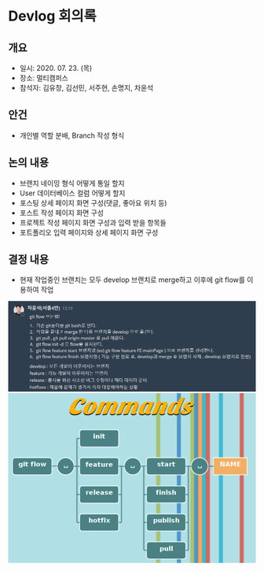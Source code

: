 # Devlog 회의록

## 개요
- 일시: 2020. 07. 23. (목)
- 장소: 멀티캠퍼스
- 참석자: 김유창, 김선민, 서주현, 손명지, 차윤석

## 안건
- 개인별 역할 분배, Branch 작성 형식

## 논의 내용
- 브랜치 네이밍 형식 어떻게 통일 할지
- User 데이터베이스 컬럼 어떻게 할지
- 포스팅 상세 페이지 화면 구성(댓글, 좋아요 위치 등)
- 포스트 작성 페이지 화면 구성
- 프로젝트 작성 페이지 화면 구성과 입력 받을 항목들 
- 포트폴리오 입력 페이지와 상세 페이지 화면 구성

## 결정 내용
- 현재 작업중인 브랜치는 모두 develop 브랜치로 merge하고 이후에 git flow를 이용하여 작업

![screensh](./res/gitflow1.png)
![screensh](./res/gitflow2.png)
